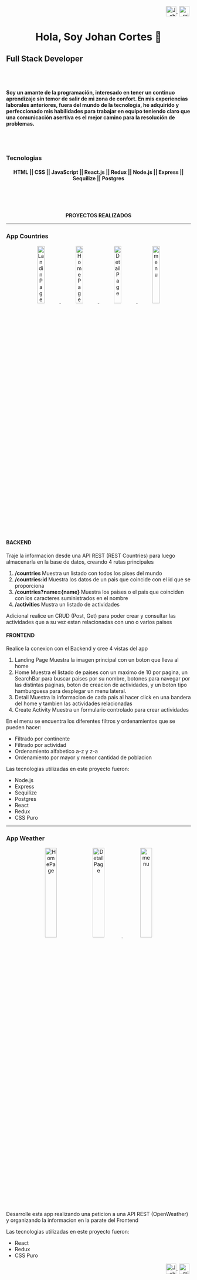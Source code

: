 <div align="right">
  <div align="right">
   <a href="https://www.linkedin.com/in/johancortesdev/" target="blank" style='margin-right:4px'>
    <img align="center" src="https://logoeps.com/wp-content/uploads/2014/09/34405-linkedin-logo-icon-vector-icon-vector-eps.png" alt="JohanCortes" height="28px" width="28px" />
  </a>
    
   <a href="https://wa.me/+573043152412" target="blank" style='margin-right:4px'>
    <img align="center" src="https://image.flaticon.com/icons/png/128/1051/1051323.png" alt="midudev" height="28px" width="28px" />
  </a>
  </div>  
</div>

<div align='center'>
 <h1>
 Hola, Soy Johan Cortes 👋
 </h1>
</div>
<div>
 <h2>
 Full Stack Developer
 </h2>
<br><br>
</div>
<h4>Soy un amante de la programación, interesado en tener un continuo aprendizaje sin temor de salir de mi zona de confort. En mis experiencias laborales anteriores, fuera del mundo de la tecnología, he adquirido y perfeccionado mis habilidades para trabajar en equipo teniendo claro que una comunicación asertiva es el mejor camino para la resolución de problemas.
</h4> 
<br><br>

<p align="center" width='100%'>
<h3 align="left">Tecnologias</h3>
<h4 align="center"> HTML || CSS || JavaScript || React.js || Redux || Node.js || Express || Sequilize || Postgres <h4>
</p>
  <br>
  <br>
  <br>
<p align="center">
   PROYECTOS REALIZADOS
</p>
  <hr align="center">

<h3>App Countries</h3>
  
  
<section align="center">  
  <a href='#' target='_blank'>
  <img width='20%' src='https://user-images.githubusercontent.com/76558685/153722435-1e1c1d96-6bbb-45d4-8c56-5f3e045caec3.png' alt='LandinPage' />
</a>
<a href='#' target='_blank'>
  <img width='20%' src='https://user-images.githubusercontent.com/76558685/153722434-0fc47ec7-c84b-40df-9a03-54bdcc8b3f09.png' alt='HomePage' />
</a>
<a href='#' target='_blank'>
  <img width='20%' src='https://user-images.githubusercontent.com/76558685/153722433-95fb8e63-8934-4f04-8b30-628361eb546b.png' alt='DetailPage' />
</a>

<a href='#' target='_blank'>
  <img width='20%' src='https://user-images.githubusercontent.com/76558685/153722436-d23a5e13-1bdf-4037-b412-9017ce6eb01c.png' alt='menu' />
</a>
 
</section>  

 
 <div aling='left'>
  <h4>BACKEND</h4>
   <p> Traje la informacion desde una API REST (REST Countries) para luego almacenarla en la base de datos, creando 4 rutas principales 
    <ol>
     <li><strong> /countries </strong> Muestra un listado con todos los pises del mundo</li>
     <li><strong> /countries:id </strong> Muestra los datos de un pais que coincide con el id que se proporciona</li>
     <li><strong> /countries?name={name} </strong> Muestra los paises o el pais que coinciden con los caracteres suministrados en el nombre</li>
     <li><strong> /activities </strong> Mustra un listado de actividades</li>
    </ol>
  <p> Adicional realice un CRUD (Post, Get) para poder crear y consultar las actividades que a su vez estan relacionadas con uno o varios paises</p>
 </p>
 <h4>FRONTEND</h4>
 <p> 
  Realice la conexion con el Backend y cree 4 vistas del app
 <ol>
  <li>Landing Page Muestra la imagen principal con un boton que lleva al home</li>
  <li>Home Muestra el listado de paises con un maximo de 10 por pagina, un SearchBar para buscar paises por su nombre, botones para navegar por las distintas paginas, boton de creacion de actividades, y un boton tipo hamburguesa para desplegar un menu lateral.</li>
  <li>Detail Muestra la informacion de cada pais al hacer click en una bandera del home y tambien las actividades relacionadas</li>
  <li>Create Activity Muestra un formulario controlado para crear actividades</li>
 </ol>
 <p>En el menu se encuentra los diferentes filtros y ordenamientos que se pueden hacer:
 <ul>
  <li>Filtrado por continente</li>
  <li>Filtrado por actividad</li>
  <li>Ordenamiento alfabetico a-z y z-a</li>
  <li>Ordenamiento por mayor y menor cantidad de poblacion</li>
 </ul>
 </p>
 <p>Las tecnologias utilizadas en este proyecto fueron:
<ul>
 <li>Node.js</li>
 <li>Express</li>
 <li>Sequilize</li>
 <li>Postgres</li>
 <li>React</li>
 <li>Redux</li>
 <li>CSS Puro</li>
</ul>
</p>
 
 </p>
 </div>

<hr>

<h3>App Weather</h3>
  
<section align="center">  
 
  <img width='25%' src='https://user-images.githubusercontent.com/76558685/153723158-5b76df0a-dcc4-491c-b156-8c237dfa891f.png' alt='HomePage' />
</a>
<a href='#' target='_blank'>
  <img width='25%' src='https://user-images.githubusercontent.com/76558685/153723154-acb6a76b-9da1-47fe-b8e9-bda66f89734f.png' alt='DetailPage' />
</a>

<a href='#' target='_blank'>
  <img width='25%' src='https://user-images.githubusercontent.com/76558685/153723157-2d3aa3f2-e7c1-4f9b-84dc-b8c810c0615c.png' alt='menu' />
</a>
  
</section>  

<div>
 <p>Desarrolle esta app realizando una peticion a una API REST (OpenWeather) y organizando la informacion en la parate del Frontend</p>
 <p>Las tecnologias utilizadas en este proyecto fueron:
<ul>
 <li>React</li>
 <li>Redux</li>
 <li>CSS Puro</li>
</ul>
</p>
</div>



<div align="center">
  <div align="right">
   <a href="https://www.linkedin.com/in/johancortesdev/" target="blank" style='margin-right:4px'>
    <img align="center" src="https://logoeps.com/wp-content/uploads/2014/09/34405-linkedin-logo-icon-vector-icon-vector-eps.png" alt="JohanCortes" height="28px" width="28px" />
  </a>
    
   <a href="https://wa.me/+573043152412" target="blank" style='margin-right:4px'>
    <img align="center" src="https://image.flaticon.com/icons/png/128/1051/1051323.png" alt="midudev" height="28px" width="28px" />
  </a>
  </div>  
</div>







<!--
**jako12287/jako12287** is a ✨ _special_ ✨ repository because its `README.md` (this file) appears on your GitHub profile.

Here are some ideas to get you started:

- 🔭 I’m currently working on ...
- 🌱 I’m currently learning ...
- 👯 I’m looking to collaborate on ...
- 🤔 I’m looking for help with ...
- 💬 Ask me about ...
- 📫 How to reach me: ...
- 😄 Pronouns: ...
- ⚡ Fun fact: ...
-->

